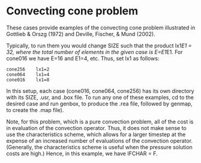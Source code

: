 # Convecting cone problem

These cases provide examples of the convecting cone problem illustrated 
in Gottlieb & Orszg (1972) and Deville, Fischer, & Mund (2002).

Typically, to run them you would change SIZE such that the product
lx1*E1 = 32, where the total number of elements in the given case
is E=E1*E1.   For cone016 we have E=16 and E1=4, etc.  Thus, set lx1
as follows:

    cone256    lx1=2   
    cone064    lx1=4   
    cone016    lx1=8   

In this setup, each case (cone016, cone064, cone256) has its own
directory with its SIZE, .usr, and .box file.  To run any one of 
these examples, cd to the desired case and run genbox, to produce 
the .rea file, followed by genmap, to create the .map file). 

Note, for this problem, which is a pure convection problem, all of
the cost is in evaluation of the convection operator.  Thus, it 
does not make sense to use the characteristics scheme, which 
allows for a larger timestep at the expense of an increased 
number of evaluations of the convection operator.  (Generally,
the characteristics scheme is useful when the pressure solution
costs are high.)   Hence, in this example, we have IFCHAR = F.

